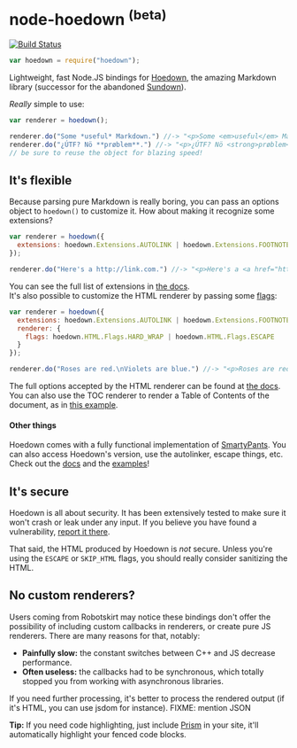 # node-hoedown <sup>(beta)</sup>

[![Build Status](https://travis-ci.org/hoedown/node-hoedown.svg?branch=master)](https://travis-ci.org/hoedown/node-hoedown)

```js
var hoedown = require("hoedown");
```

Lightweight, fast Node.JS bindings for [Hoedown][], the amazing Markdown library (successor for the abandoned [Sundown][]).

*Really* simple to use:

```js
var renderer = hoedown();

renderer.do("Some *useful* Markdown.") //-> "<p>Some <em>useful</em> Markdown.</p>"
renderer.do("¿ÚTF? Nö **prøblem**.") //-> "<p>¿ÚTF? Nö <strong>prøblem</strong>.</p>"
// be sure to reuse the object for blazing speed!
```


## It's flexible

Because parsing pure Markdown is really boring, you can pass an options object to
`hoedown()` to customize it. How about making it recognize some extensions?

```js
var renderer = hoedown({
  extensions: hoedown.Extensions.AUTOLINK | hoedown.Extensions.FOOTNOTES
});

renderer.do("Here's a http://link.com.") //-> "<p>Here's a <a href="http://link.com">http://link.com</a>.</p>"
```

You can see the full list of extensions in [the docs](doc/document.markdown#flags_hoedown_extensions).  
It's also possible to customize the HTML renderer by passing some [flags](doc/html.markdown#flags_hoedown_html_flags):

```js
var renderer = hoedown({
  extensions: hoedown.Extensions.AUTOLINK | hoedown.Extensions.FOOTNOTES,
  renderer: {
    flags: hoedown.HTML.Flags.HARD_WRAP | hoedown.HTML.Flags.ESCAPE
  }
});

renderer.do("Roses are red.\nViolets are blue.") //-> "<p>Roses are red.<br>Violets are blue.</p>"
```

The full options accepted by the HTML renderer can be found at [the docs](doc).
You can also use the TOC renderer to render a Table of Contents of the document,
as in [this example](example/withtoc.js).

#### Other things

Hoedown comes with a fully functional implementation of [SmartyPants][].
You can also access Hoedown's version, use the autolinker, escape things, etc.
Check out the [docs](doc) and the [examples](example)!


## It's secure

Hoedown is all about security. It has been extensively tested to make sure it won't
crash or leak under any input. If you believe you have found a vulnerability,
[report it there][Hoedown bugs].

That said, the HTML produced by Hoedown is *not* secure. Unless you're using the
`ESCAPE` or `SKIP_HTML` flags, you should really consider sanitizing the HTML.


## No custom renderers?

Users coming from Robotskirt may notice these bindings don't offer the possibility
of including custom callbacks in renderers, or create pure JS renderers. There are
many reasons for that, notably:

 * **Painfully slow:** the constant switches between C++ and JS decrease performance.
 * **Often useless:** the callbacks had to be synchronous, which totally stopped you from
   working with asynchronous libraries.

If you need further processing, it's better to process the rendered output (if it's
HTML, you can use jsdom for instance). FIXME: mention JSON

**Tip:** If you need code highlighting, just include [Prism][] in your site,
it'll automatically highlight your fenced code blocks.



[Hoedown]: https://github.com/hoedown/hoedown
[Hoedown bugs]: https://github.com/hoedown/hoedown#help-us
[Sundown]: https://github.com/vmg/sundown
[Prism]: http://prismjs.com
[SmartyPants]: http://daringfireball.net/projects/smartypants
